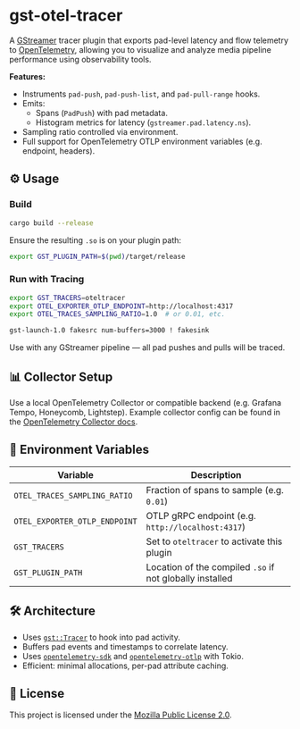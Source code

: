 # gst-otel-tracer

A [GStreamer](https://gstreamer.freedesktop.org/) tracer plugin that exports pad-level latency and flow telemetry to [OpenTelemetry](https://opentelemetry.io/), allowing you to visualize and analyze media pipeline performance using observability tools.

**Features:**

- Instruments `pad-push`, `pad-push-list`, and `pad-pull-range` hooks.
- Emits:
  - Spans (`PadPush`) with pad metadata.
  - Histogram metrics for latency (`gstreamer.pad.latency.ns`).
- Sampling ratio controlled via environment.
- Full support for OpenTelemetry OTLP environment variables (e.g. endpoint, headers).

## ⚙️ Usage

### Build

```bash
cargo build --release
````

Ensure the resulting `.so` is on your plugin path:

```bash
export GST_PLUGIN_PATH=$(pwd)/target/release
```

### Run with Tracing

```bash
export GST_TRACERS=oteltracer
export OTEL_EXPORTER_OTLP_ENDPOINT=http://localhost:4317
export OTEL_TRACES_SAMPLING_RATIO=1.0  # or 0.01, etc.

gst-launch-1.0 fakesrc num-buffers=3000 ! fakesink
```

Use with any GStreamer pipeline — all pad pushes and pulls will be traced.

## 📊 Collector Setup

Use a local OpenTelemetry Collector or compatible backend (e.g. Grafana Tempo, Honeycomb, Lightstep). Example collector config can be found in the [OpenTelemetry Collector docs](https://opentelemetry.io/docs/collector/).

## 🔧 Environment Variables

| Variable                      | Description                                              |
| ----------------------------- | -------------------------------------------------------- |
| `OTEL_TRACES_SAMPLING_RATIO`  | Fraction of spans to sample (e.g. `0.01`)                |
| `OTEL_EXPORTER_OTLP_ENDPOINT` | OTLP gRPC endpoint (e.g. `http://localhost:4317`)        |
| `GST_TRACERS`                 | Set to `oteltracer` to activate this plugin              |
| `GST_PLUGIN_PATH`             | Location of the compiled `.so` if not globally installed |

## 🛠 Architecture

* Uses [`gst::Tracer`](https://gstreamer.freedesktop.org/documentation/plugin-development/advanced/tracing.html) to hook into pad activity.
* Buffers pad events and timestamps to correlate latency.
* Uses [`opentelemetry-sdk`](https://docs.rs/opentelemetry-sdk) and [`opentelemetry-otlp`](https://docs.rs/opentelemetry-otlp) with Tokio.
* Efficient: minimal allocations, per-pad attribute caching.

## 📄 License

This project is licensed under the [Mozilla Public License 2.0](https://www.mozilla.org/en-US/MPL/2.0/).
